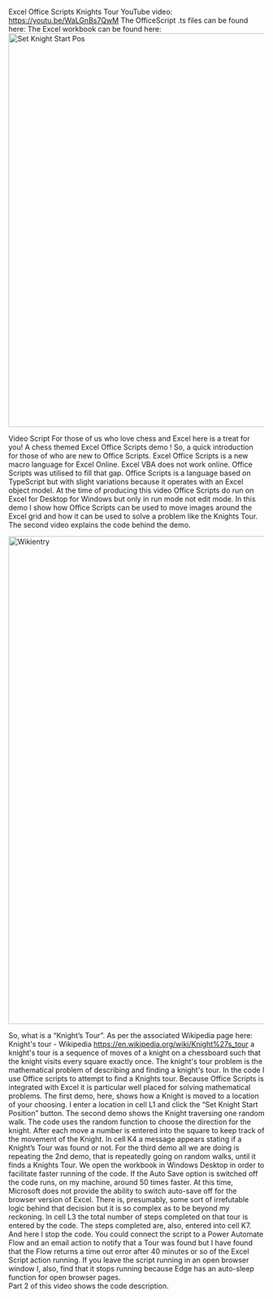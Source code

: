 
Excel Office Scripts Knights Tour
YouTube video: https://youtu.be/WaLGnBs7QwM
The OfficeScript .ts files can be found here:
The Excel workbook can be found here:
<img width="775" alt="Set Knight Start Pos" src="https://user-images.githubusercontent.com/47678539/175559498-f47ba43a-05f6-4dbb-9775-683b0578fc36.PNG">

Video Script
For those of us who love chess and Excel here is a treat for you! 
A chess themed Excel Office Scripts demo ! 
So, a quick introduction for those of who are new to Office Scripts. Excel Office Scripts is a new macro language for Excel Online. Excel VBA does not work online. Office Scripts was utilised to fill that gap. Office Scripts is a language based on TypeScript but with slight variations because it operates with an Excel object model. 
At the time of producing this video Office Scripts do run on Excel for Desktop for Windows but only in run mode not edit mode.
In this demo I show how Office Scripts can be used to move images around the Excel grid and how it can be used to solve a problem like the Knights Tour. 
The second video explains the code behind the demo.

<img width="960" alt="Wikientry" src="https://user-images.githubusercontent.com/47678539/175559557-d25f1e7f-f141-4605-ba97-bae917071abd.PNG">

So, what is a “Knight’s Tour”. As per the associated Wikipedia page here:
Knight's tour - Wikipedia
https://en.wikipedia.org/wiki/Knight%27s_tour
a knight's tour is a sequence of moves of a knight on a chessboard such that the knight visits every square exactly once.
The knight's tour problem is the mathematical problem of describing and finding a knight's tour. In the code I use Office scripts to attempt to find a Knights tour. 
Because Office Scripts is integrated with Excel it is particular well placed for solving mathematical problems.
The first demo, here, shows how a Knight is moved to a location of your choosing. I enter a location in cell L1 and click the “Set Knight Start Position” button. 
The second demo shows the Knight traversing one random walk. The code uses the random function to choose the direction for the knight. After each move a number is entered into the square to keep track of the movement of the Knight. In cell K4 a message appears stating if a Knight’s Tour was found or not.
For the third demo all we are doing is repeating the 2nd demo, that is repeatedly going on random walks, until it finds a Knights Tour. 
We open the workbook in Windows Desktop in order to facilitate faster running of the code. If the Auto Save option is switched off the code runs, on my machine, around 50 times faster. At this time, Microsoft does not provide the ability to switch auto-save off for the browser version of Excel. There is, presumably, some sort of irrefutable logic behind that decision but it is so complex as to be beyond my reckoning. 
In cell L3 the total number of steps completed on that tour is entered by the code. The steps completed are, also, entered into cell K7. 
And here I stop the code. You could connect the script to a Power Automate Flow and an email action to notify that a Tour was found but I have found that the Flow returns a time out error after 40 minutes or so of the Excel Script action running. If you leave the script running in an open browser window I, also, find that it stops running because Edge has an auto-sleep function for open browser pages.  
Part 2 of this video shows the code description.

